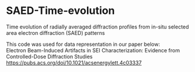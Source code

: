 # SAED-Time-evolution
Time evolution of radially averaged diffraction profiles from in-situ selected area electron diffraction (SAED) patterns  




This code was used for data representation in our paper below:  
Electron Beam-Induced Artifacts in SEI Characterization: Evidence from Controlled-Dose Diffraction Studies  
https://pubs.acs.org/doi/10.1021/acsenergylett.4c03337
